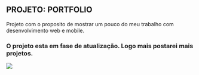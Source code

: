## PROJETO: PORTFOLIO

Projeto com o proposito de mostrar um pouco do meu trabalho com desenvolvimento web e mobile.

### O  projeto esta em fase de atualização. Logo mais postarei mais projetos.
<img src="./image">